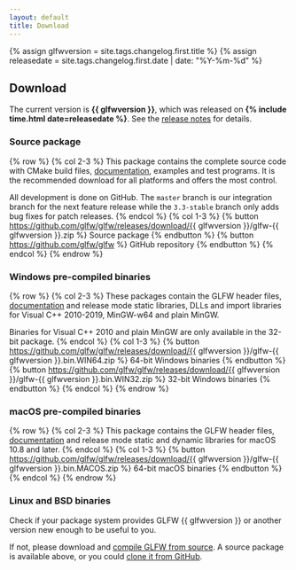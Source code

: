 ```yaml
---
layout: default
title: Download
---
```


{% assign glfwversion = site.tags.changelog.first.title %}
{% assign releasedate = site.tags.changelog.first.date | date: "%Y-%m-%d" %}

## Download

The current version is **{{ glfwversion }}**, which was released on
<strong>{% include time.html date=releasedate %}</strong>.
See the [release notes](docs/latest/news.html) for details.

### Source package

{% row %}
{% col 2-3 %}
This package contains the complete source code with CMake build files,
[documentation](docs/latest/), examples and test programs. It
is the recommended download for all platforms and offers the most control.

All development is done on GitHub.  The `master` branch is our integration
branch for the next feature release while the `3.3-stable` branch only adds bug
fixes for patch releases.
{% endcol %}
{% col 1-3 %}
{% button https://github.com/glfw/glfw/releases/download/{{ glfwversion }}/glfw-{{ glfwversion }}.zip %}
Source package
{% endbutton %}
{% button https://github.com/glfw/glfw %}
GitHub repository
{% endbutton %}
{% endcol %}
{% endrow %}

### Windows pre-compiled binaries

{% row %}
{% col 2-3 %}
These packages contain the GLFW header files, [documentation](docs/latest/) and
release mode static libraries, DLLs and import libraries for Visual C++
2010-2019, MinGW-w64 and plain MinGW.

Binaries for Visual C++ 2010 and plain MinGW are only available in the 32-bit
package.
{% endcol %}
{% col 1-3 %}
{% button https://github.com/glfw/glfw/releases/download/{{ glfwversion }}/glfw-{{ glfwversion }}.bin.WIN64.zip %}
64-bit Windows binaries
{% endbutton %}
{% button https://github.com/glfw/glfw/releases/download/{{ glfwversion }}/glfw-{{ glfwversion }}.bin.WIN32.zip %}
32-bit Windows binaries
{% endbutton %}
{% endcol %}
{% endrow %}

### macOS pre-compiled binaries

{% row %}
{% col 2-3 %}
This package contains the GLFW header files, [documentation](docs/latest/) and
release mode static and dynamic libraries for macOS 10.8 and later.
{% endcol %}
{% col 1-3 %}
{% button https://github.com/glfw/glfw/releases/download/{{ glfwversion }}/glfw-{{ glfwversion }}.bin.MACOS.zip %}
64-bit macOS binaries
{% endbutton %}
{% endcol %}
{% endrow %}

### Linux and BSD binaries

Check if your package system provides GLFW {{ glfwversion }} or another version
new enough to be useful to you.

If not, please download and [compile GLFW from
source](docs/latest/compile.html).  A source package is available above, or you
could [clone it from GitHub](https://github.com/glfw/glfw).

